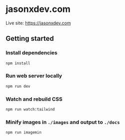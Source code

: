 # jasonxdev.com

Live site: https://jasonxdev.com

## Getting started

### Install dependencies

```sh
npm install
```

### Run web server locally

```sh
npm run dev
```

### Watch and rebuild CSS

```sh
npm run watch:tailwind
```

### Minify images in `./images` and output to `./docs`

```sh
npm run imagemin
```
